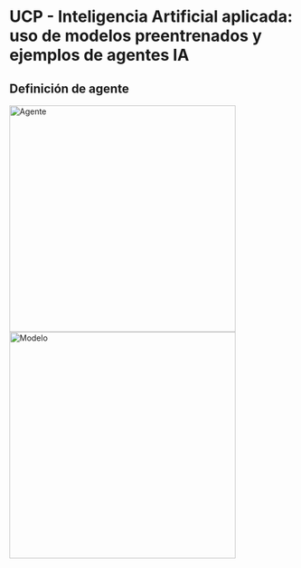 # UCP - Inteligencia Artificial aplicada: uso de modelos preentrenados y ejemplos de agentes IA

## Definición de agente

<img src="https://github.com/davidriveraarbelaez/UCP_taller_agentes/raw/main/Infograf%C3%ADa/01%20Agentes.webp" alt="Agente" width="400"/>

<img src="https://github.com/davidriveraarbelaez/UCP_taller_agentes/blob/main/Infograf%C3%ADa/02%20modelo%20IA.webp" alt="Modelo" width="400"/>


